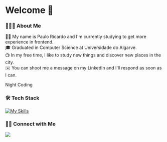 Welcome 👋
==============


### 👨🏻‍💻  About Me
🧒🏻  My name is Paulo Ricardo and I'm currently studying to get more experience in frontend.\
🎓  Graduated in Computer Science at Universidade do Algarve.\
📺  In my free time, I like to study new things and discover new places in the city.\
✉️  You can shoot me a message on my LinkedIn and I'll respond as soon as I can.

Night Coding


### 🛠️ Tech Stack
[![My Skills](https://skillicons.dev/icons?i=js,html,css)](https://skillicons.dev)


### 🤝🏻  Connect with Me
<a href="https://www.linkedin.com/in/paulo-freitas-a52982207/"><img src="https://img.shields.io/badge/-%20Paulo%20Ricardo-blue?style=flat&logo=Linkedin&logoColor=white"/></a>
